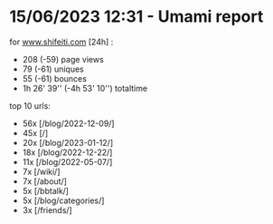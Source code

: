 # 15/06/2023 12:31 - Umami report
for www.shifeiti.com [24h] :

 - 208 (-59) page views
 - 79 (-61) uniques
 - 55 (-61) bounces
 - 1h 26' 39'' (-4h 53' 10'') totaltime


top 10 urls:
 - 56x [/blog/2022-12-09/]
 - 45x [/]
 - 20x [/blog/2023-01-12/]
 - 18x [/blog/2022-12-22/]
 - 11x [/blog/2022-05-07/]
 - 7x [/wiki/]
 - 7x [/about/]
 - 5x [/bbtalk/]
 - 5x [/blog/categories/]
 - 3x [/friends/]


